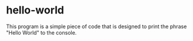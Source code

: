 # hello-world
This program is a simple piece of code that is designed to print the phrase "Hello World" to the console. 
